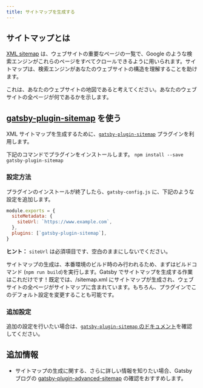 ```yaml
---
title: サイトマップを生成する
---
```


## サイトマップとは

[XML sitemap](https://support.google.com/webmasters/answer/156184?hl=ja) は、ウェブサイトの重要なページの一覧で、Google のような検索エンジンがこれらのページをすべてクロールできるように用いられます。サイトマップは、検索エンジンがあなたのウェブサイトの構造を理解することを助けます。

これは、あなたのウェブサイトの地図であると考えてください。あなたのウェブサイトの全ページが何であるかを示します。

## [gatsby-plugin-sitemap](/packages/gatsby-plugin-sitemap/) を使う

XML サイトマップを生成するために、[`gatsby-plugin-sitemap`](/packages/gatsby-plugin-sitemap/) プラグインを利用します。

下記のコマンドでプラグインをインストールします。
`npm install --save gatsby-plugin-sitemap`

### 設定方法

プラグインのインストールが終了したら、`gatsby-config.js` に、下記のような設定を追加します。

```javascript:title=gatsby-config.js
module.exports = {
  siteMetadata: {
    siteUrl: `https://www.example.com`,
  },
  plugins: [`gatsby-plugin-sitemap`],
}
```

**ヒント：** `siteUrl` は必須項目です、空白のままにしないでください。

サイトマップの生成は、本番環境のビルド時のみ行われるため、まずはビルドコマンド (`npm run build`)を実行します。Gatsby でサイトマップを生成する作業はこれだけです！既定では、/sitemap.xml にサイトマップが生成され、ウェブサイトの全ページがサイトマップに含まれています。もちろん、プラグインでこのデフォルト設定を変更することも可能です。

### 追加設定

追加の設定を行いたい場合は、[`gatsby-plugin-sitemap` のドキュメント](/packages/gatsby-plugin-sitemap)を確認してください。

## 追加情報

- サイトマップの生成に関する、さらに詳しい情報を知りたい場合、Gatsby ブログの [gatsby-plugin-advanced-sitemap](/blog/2019-05-07-advanced-sitemap-plugin-for-seo/) の確認をおすすめします。
